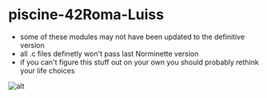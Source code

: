 # piscine-42Roma-Luiss

- some of these modules may not have been updated to the definitive version
- all .c files definetly won't pass last Norminette version
- if you can't figure this stuff out on your own you should probably rethink your life choices

![alt](https://i.kym-cdn.com/photos/images/newsfeed/001/450/446/573.jpg)
